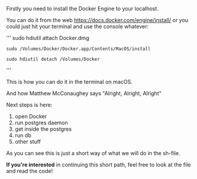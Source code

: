 Firstly you need to install the Docker Engine to your localhost. 

You can do it from the web https://docs.docker.com/engine/install/
or you could just hit your terminal and use the console whatever: 

'''
    sudo hdiutil attach Docker.dmg
  
    sudo /Volumes/Docker/Docker.app/Contents/MacOS/install
  
    sudo hdiutil detach /Volumes/Docker
''' 
 
This is how you can do it in the terminal on macOS. 

And how Matthew McConaughey says "Alright, Alright, Alright"

Next steps is here: 
   1. open Docker 
   3. run postgres daemon 
   4. get inside the postgres
   5. run db
   6. other stuff 

As you can see this is just a short way of what we will do in the sh-file. 

**If you're interested** in continuing this short path, feel free to look at the file and read the code!
